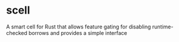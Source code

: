 # scell
A smart cell for Rust that allows feature gating for disabling runtime-checked borrows and provides a simple interface
